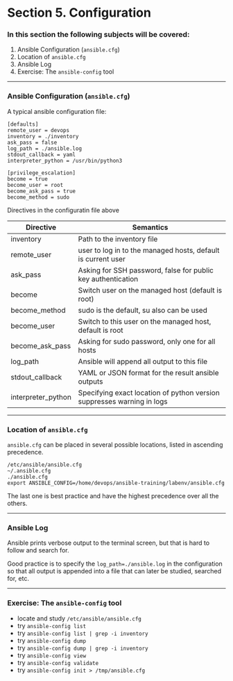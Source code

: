 # Section 5. Configuration

### In this section the following subjects will be covered:

1. Ansible Configuration (`ansible.cfg`)
1. Location of `ansible.cfg`
1. Ansible Log
1. Exercise: The `ansible-config` tool

---
### Ansible Configuration (`ansible.cfg`)

A typical ansible configuration file:

```
[defaults]
remote_user = devops
inventory = ./inventory
ask_pass = false
log_path = ./ansible.log
stdout_callback = yaml
interpreter_python = /usr/bin/python3

[privilege_escalation]
become = true
become_user = root
become_ask_pass = true
become_method = sudo
```

Directives in the configuratin file above

|Directive|Semantics|
|---------|---------|
| inventory | Path to the inventory file |
| remote_user | user to log in to the managed hosts, default is current user |
| ask_pass | Asking for SSH password, false for public key authentication |
| become | Switch user on the managed host (default is root) |
| become_method | sudo is the default, su also can be used |
| become_user | Switch to this user on the managed host, default is root |
| become_ask_pass | Asking for sudo password, only one for all hosts |
| log_path | Ansible will append all output to this file |
| stdout_callback | YAML or JSON format for the result ansible outputs |
| interpreter_python|Specifying exact location of python version suppresses warning in logs |

---
### Location of `ansible.cfg`

`ansible.cfg` can be placed in several possible locations, listed in ascending precedence.

```
/etc/ansible/ansible.cfg
~/.ansible.cfg
./ansible.cfg
export ANSIBLE_CONFIG=/home/devops/ansible-training/labenv/ansible.cfg
```

The last one is best practice and have the highest precedence over all the others.

---
### Ansible Log

Ansible prints verbose output to the terminal screen, but that is hard to follow and search for.

Good practice is to specify the `log_path=./ansible.log` in the configuration so that all output is appended into a file that can later be studied, searched for, etc.

---
### Exercise: The `ansible-config` tool

* locate and study `/etc/ansible/ansible.cfg`
* try `ansible-config list`
* try `ansible-config list | grep -i inventory`
* try `ansible-config dump`
* try `ansible-config dump | grep -i inventory`
* try `ansible-config view`
* try `ansible-config validate`
* try `ansible-config init > /tmp/ansible.cfg`





